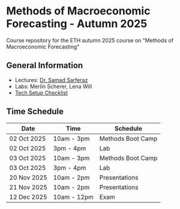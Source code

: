 # Methods of Macroeconomic Forecasting - Autumn 2025
Course repository for the ETH autumn 2025 course on "Methods of Macroeconomic Forecasting"

## General Information

- Lectures: [Dr. Samad Sarferaz](https://sites.google.com/site/samadsarferaz/home)
- Labs: Merlin Scherer, Lena Will
- [Tech Setup Checklist](/resources/tech_setup_checklist.pdf)

## Time Schedule

| Date | Time | Schedule |
|------|------| ---|
|02 Oct 2025 |10am - 3pm |Methods Boot Camp|
|02 Oct 2025 |3pm - 4pm |Lab|
|03 Oct 2025 |10am - 3pm |Methods Boot Camp|
|03 Oct 2025 |3pm - 4pm |Lab|
|20 Nov 2025 |10am - 2pm |Presentations|
|21 Nov 2025 |10am - 2pm |Presentations|
|12 Dec 2025 |10am - 12pm |Exam|

